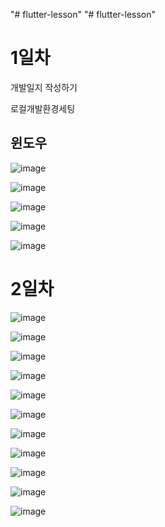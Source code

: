 "# flutter-lesson" 
"# flutter-lesson" 



# 1일차
개발일지 작성하기


로컬개발환경세팅
## 윈도우
 ![image](https://github.com/sangbinlee/flutter-lesson/assets/4024414/4d9132bb-9c9b-426d-8614-3c0d80dbf05c)



![image](https://github.com/sangbinlee/flutter-lesson/assets/4024414/8eb1569b-5550-4420-aaeb-c57a8c4e40b4)




![image](https://github.com/sangbinlee/flutter-lesson/assets/4024414/dbf45893-47f2-4253-9cac-96306e1c5352)


![image](https://github.com/sangbinlee/flutter-lesson/assets/4024414/74576768-a5a8-408b-a2ec-d69b782ebb2e)


![image](https://github.com/sangbinlee/flutter-lesson/assets/4024414/9d5423c4-e685-4acd-b703-a2e9af9284b2)


# 2일차



![image](https://github.com/sangbinlee/flutter-lesson/assets/4024414/44136176-b3f6-476f-af30-d9635ac76563)

![image](https://github.com/sangbinlee/flutter-lesson/assets/4024414/805899f4-b609-4b14-90aa-1ca7bf6b27e0)




![image](https://github.com/sangbinlee/flutter-lesson/assets/4024414/acab0043-77c6-4951-9c07-dc68b6ab81f5)




![image](https://github.com/sangbinlee/flutter-lesson/assets/4024414/90a8d86c-a83c-4ce2-9694-54fec88d6478)




![image](https://github.com/sangbinlee/flutter-lesson/assets/4024414/11347778-3c69-422a-85cd-b6769e665cc8)










![image](https://github.com/sangbinlee/flutter-lesson/assets/4024414/35056426-73e7-4eb7-b800-6c40d173cb04)



![image](https://github.com/sangbinlee/flutter-lesson/assets/4024414/12bf28fe-fa5d-4d17-9f96-65d6528a2673)



![image](https://github.com/sangbinlee/flutter-lesson/assets/4024414/cc6c7ec2-49da-4204-a3df-390bf9629d00)


![image](https://github.com/sangbinlee/flutter-lesson/assets/4024414/5e645d59-3cdf-417b-acdd-8ea6a49d326e)


![image](https://github.com/sangbinlee/flutter-lesson/assets/4024414/6d149494-a2f1-4a46-875c-f94045bc8074)





![image](https://github.com/sangbinlee/flutter-lesson/assets/4024414/796fc699-79e9-44cd-af25-52e18422a65a)














